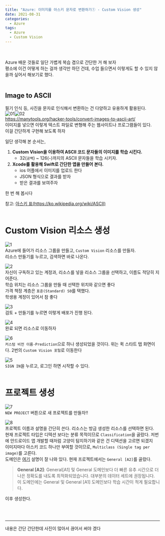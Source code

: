 ```yaml
---
title: "Azure: 이미지를 아스키 문자로 변환하기① - Custom Vision 생성"
date: 2021-08-31
categories:
  - Azure
tags:
  - Azure
  - Custom Vision
---
```


<br></br>
Azure 배운 것들로 일단 가볍게 복습 겸으로 간단한 거 해 보자  
평소에 이건 어떻게 하는 걸까 생각만 하던 건데, 수업 들으면서 이렇게도 할 수 있지 않을까 싶어서 해보기로 했다.
<br></br>

## Image to ASCII

필기 인식 등, 사진을 문자로 인식해서 변환하는 건 다양하고 유용하게 활용된다.  
![01](/img/Azure/1/001.png)![02](/img/Azure/1/001_2.png)  
https://manytools.org/hacker-tools/convert-images-to-ascii-art/  
이미지를 넣으면 이렇게 텍스트 파일로 변형해 주는 웹사이트나 프로그램들이 있다.  
이걸 간단하게 구현해 보도록 하자

일단 생각해 본 순서는,
1. **Custom Vision을 이용하여 ASCII 코드 문자들의 이미지를 학습 시킨다.**
    * 32(`공백`) ~ 126(`~`)까지의 ASCII 문자들을 학습 시키자.
2. **Xcode를 활용해 Swift로 간단한 앱을 만들어 본다.**
    * ios 어플에서 이미지를 업로드 한다
    * JSON 형식으로 결과를 받자
    * 받은 결과를 보여주자

한 번 해 봅시다

참고: [아스키 표(https://ko.wikipedia.org/wiki/ASCII)](https://ko.wikipedia.org/wiki/ASCII)
<br></br>

# Custom Vision 리소스 생성

![1](/img/Azure/1/01.png)  
Azure에 들어가 리소스 그룹을 만들고, `Custom Vision` 리소스를 만들자.  
리소스 만들기를 누르고, 검색하면 바로 나온다.

![2](/img/Azure/1/02.png)  
자신이 구독하고 있는 계정과, 리소스를 넣을 리소스 그룹을 선택하고, 이름도 적당히 지어준다.  
학습 위치는 리소스 그룹을 만들 때 선택한 위치와 같으면 좋다  
가격 책정 계층은 `표준(Standard) S0`를 택했다.  
학생용 계정이 있어서 참 좋다

![3](/img/Azure/1/03.png)  
검토 + 만들기를 누르면 이렇게 배포가 진행 된다.

![4](/img/Azure/1/04.png)  
완료 되면 리소스로 이동하자

![6](/img/Azure/1/06.png)  
`커스텀 비전 이름-Prediction`으로 하나 생성되었을 것이다. 위는 퀵 스타트 탭 화면이다. 2번의 `Custom Vision 포털`로 이동한다  

![5](/img/Azure/1/05.png)  
`SIGN IN`을 누르고, 로그인 하면 시작할 수 있다.
<br></br>

# 프로젝트 생성
![7](/img/Azure/1/07.png)  
`NEW PROJECT` 버튼으로 새 프로젝트를 만들자!!

![8](/img/Azure/1/08.png)  
프로젝트 이름과 설명을 간단히 쓴다. 리소스는 방금 생성한 리소스를 선택하면 된다.  
현재 프로젝트 타입은 디텍션 보다는 분류 목적이므로 `Classification`을 골랐다. 저번에 안드로이드 앱 개발할 때처럼 고양이 탐지하기와 같은 건 디텍션을 고르면 되겠지  
이미지마다 아스키 코드 하나만 부여할 것이므로, `Multiclass (Single tag per image)`를 고른다.  
도메인은 [여기](https://docs.microsoft.com/ko-kr/azure/cognitive-services/custom-vision-service/select-domain) 설명이 잘 나와 있다. 현재 프로젝트에서는 `General [A2]`를 골랐다.
>**General [A2]**: General[A1] 및 General 도메인보다 더 빠른 유추 시간으로 더 나은 정확도를 내도록 최적화되었습니다. 대부분의 데이터 세트에 권장됩니다. 이 도메인에는 General 및 General [A1] 도메인보다 학습 시간이 적게 필요합니다.

이후 생성한다.  

<br></br>

---
내용은 간단 간단한데 사진이 많아서 끊어서 써야 겠다
<br></br>
